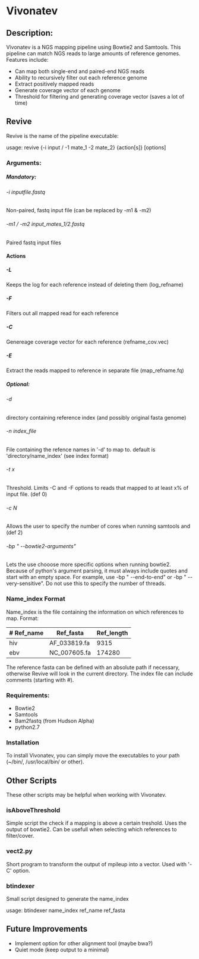 Vivonatev
=========


## Description:
Vivonatev is a NGS mapping pipeline using Bowtie2 and Samtools. This pipeline can match NGS reads to large amounts of 
reference genomes. Features include:

* Can map both single-end and paired-end NGS reads
* Ability to recursively filter out each reference genome
* Extract positively mapped reads 
* Generate coverage vector of each genome
* Threshold for filtering and generating coverage vector (saves a lot of time)


## Revive
Revive is the name of the pipeline executable:

usage: revive {-i input / -1 mate_1 -2 mate_2} {action[s]} [options]



### Arguments:
##### Mandatory:
###### -i inputfile.fastq
Non-paired, fastq input file (can be replaced by -m1 & -m2)
###### -m1 / -m2 input_mates_1/2.fastq
Paired fastq input files

#### Actions
##### -L 
Keeps the log for each reference instead of deleting them (log_refname)
##### -F 
Filters out all mapped read for each reference
##### -C
Genereage coverage vector for each reference (refname_cov.vec)
##### -E 
Extract the reads mapped to reference in separate file (map_refname.fq)

##### Optional:
###### -d <directory>
directory containing reference index (and possibly original fasta genome)
###### -n index_file
File containing the refence names in '-d' to map to. default is 'directory/name_index' (see index format)
###### -t x
Threshold. Limits -C and -F options to reads that mapped to at least x% of input file. (def 0)
###### -c N
Allows the user to specify the number of cores when running samtools and  (def 2)
###### -bp " --bowtie2-arguments"
Lets the use chooose more specific options when running bowtie2. Because of python\'s argument parsing, it must always include quotes and start with an empty space.
For example, use -bp " --end-to-end" or -bp " --very-sensitive". Do not use this to specify the number of threads.



### Name_index Format
Name_index is the file containing the information on which references to map. Format:

| # Ref_name  | Ref_fasta    | Ref_length |
| ----------- | ------------ | ---------- |
| hiv         | AF_033819.fa | 9315       |
| ebv         | NC_007605.fa | 174280     |

The reference fasta can be defined with an absolute path if necessary, otherwise Revive will look in the current directory. The 
index file can include comments (starting with #).


### Requirements:
* Bowtie2
* Samtools
* Bam2fastq (from Hudson Alpha)
* python2.7


### Installation
To install Vivonatev, you can simply move the executables to your path (~/bin/, /usr/local/bin/ or other). 


## Other Scripts
These other scripts may be helpful when working with Vivonatev.

### isAboveThreshold
Simple script the check if a mapping is above a certain treshold. Uses the output of bowtie2.
Can be usefull when selecting which references to filter/cover.

### vect2.py
Short program to transform the output of mpileup into a vector. Used with '-C' option.

### btindexer
Small script designed to generate the name_index

usage: 
    btindexer name_index ref_name ref_fasta


## Future Improvements
* Implement option for other alignment tool (maybe bwa?)
* Quiet mode (keep output to a minimal)

